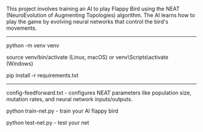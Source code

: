 This project involves training an AI to play Flappy Bird using the NEAT (NeuroEvolution of Augmenting Topologies) algorithm.
The AI learns how to play the game by evolving neural networks that control the bird's movements.


--------------------------------------------------------------------


python -m venv venv

source venv/bin/activate (Linux, macOS) or venv\Scripts\activate (Windows)

pip install -r requirements.txt



--------------------------------------------------------------------





config-feedforward.txt - configures NEAT parameters like population size, mutation rates, and neural network inputs/outputs.


python train-net.py - train your AI flappy bird


python test-net.py - test your net

